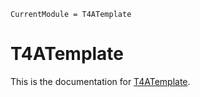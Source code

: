 ```@meta
CurrentModule = T4ATemplate
```

# T4ATemplate

This is the documentation for [T4ATemplate](https://github.com/tensor4all/T4ATemplate.jl).

